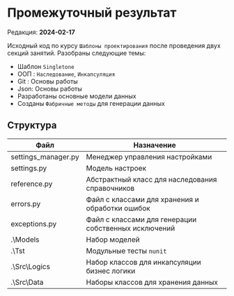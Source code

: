 # Промежуточный результат
Редакция: **2024-02-17**

Исходный код по курсу `Шаблоны проектирования` после проведения двух секций занятий.
Разобраны следующие темы:
- Шаблон `Singletone`
- ООП : `Наследование`, `Инкапсуляция`
- Git : Основы работы
- Json: Основы работы
- Разработаны основные модели данных
- Созданы `Фабричные методы` для генерации данных

## Структура

|  Файл                        | Назначение                       |
|------------------------------|----------------------------------|
| settings_manager.py          | Менеджер управления настройками  |
| settings.py                  | Модель настроек                  |
| reference.py                 | Абстрактный класс для наследования справочников |
| errors.py                    | Файл с классами для хранения и обработки ошибок |
| exceptions.py                | Файл с классами для генерации собственных исключений |
| .\Models                     | Набор моделей   |
| .\Tst                        | Модульные тесты `nunit` |
| .\Src\Logics                 | Набор классов для инкапсуляции бизнес логики |
| .\Src\Data                   | Наборы классов для хранения данных |


